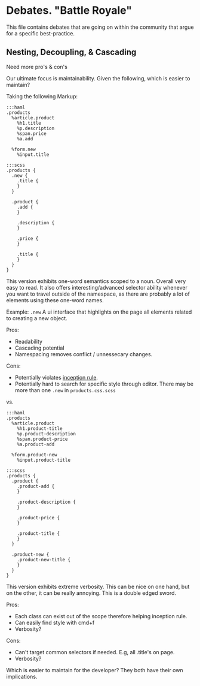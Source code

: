 # Debates. "Battle Royale"

This file contains debates that are going on within the community that
argue for a specific best-practice.

## Nesting, Decoupling, & Cascading

<div class="alert-box">
  Need more pro's & con's
</div>

Our ultimate focus is maintainability. Given the following, which is
easier to maintain?

Taking the following Markup:

```
:::haml
.products
  %article.product
    %h1.title
    %p.description
    %span.price
    %a.add

  %form.new
    %input.title
```

```
:::scss
.products {
  .new {
    .title {
    }
  }

  .product {
    .add {
    }

    .description {
    }

    .price {
    }

    .title {
    }
  }
}
```

This version exhibits one-word semantics scoped to a noun. Overall very
easy to read. It also offers interesting/advanced selector ability
whenever you want to travel outside of the namespace, as there are
probably a lot of elements using these one-word names.

Example: `.new` A ui interface that highlights on the page all elements
related to creating a new object.

Pros:

* Readability
* Cascading potential
* Namespacing removes conflict / unnessecary changes.

Cons:

* Potentially violates [inception rule](http://thesassway.com/beginner/the-inception-rule).
* Potentially hard to search for specific style through editor. There
  may be more than one `.new` in `products.css.scss` 

vs.

```
:::haml
.products
  %article.product
    %h1.product-title
    %p.product-description
    %span.product-price
    %a.product-add

  %form.product-new
    %input.product-title
```

```
:::scss
.products {
  .product {
    .product-add {
    }

    .product-description {
    }

    .product-price {
    }

    .product-title {
    }
  }

  .product-new {
    .product-new-title {
    }
  }
}
```

This version exhibits extreme verbosity. This can be nice on one hand,
but on the other, it can be really annoying. This is a double edged
sword.

Pros:
* Each class can exist out of the scope therefore helping inception
  rule.
* Can easily find style with cmd+f
* Verbosity?

Cons:
* Can't target common selectors if needed. E.g, all .title's on page.
* Verbosity?

Which is easier to maintain for the developer? They both have their own
implications.
